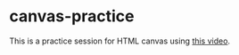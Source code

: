 # canvas-practice


This is a practice session for HTML canvas using [this video](https://www.youtube.com/watch?v=EO6OkltgudE).
